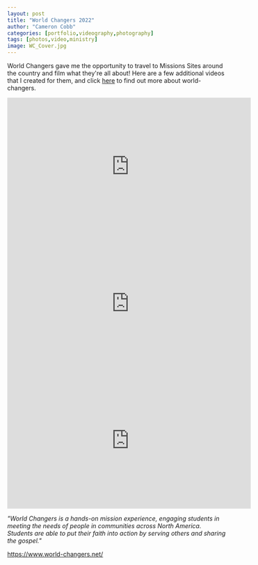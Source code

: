 ```yaml
---
layout: post
title: "World Changers 2022"
author: "Cameron Cobb"
categories: [portfolio,videography,photography]
tags: [photos,video,ministry]
image: WC_Cover.jpg
---
```


World Changers gave me the opportunity to travel to Missions Sites around the country and film what they're all about! Here are a few additional videos that I created for them, and click <a href="https://www.world-changers.net/" class="text-danger" target="_blank">here</a> to find out more about world-changers.

<div style="text-align: center" >
<iframe width="560" height="315" src="https://www.youtube.com/embed/Oz57DyDx0UM?controls=0" title="YouTube video player" frameborder="0" allow="accelerometer; autoplay; clipboard-write; encrypted-media; gyroscope; picture-in-picture; web-share" allowfullscreen></iframe>

<iframe width="560" height="315" src="https://www.youtube.com/embed/aUQMvJJLJVU?controls=0" title="YouTube video player" frameborder="0" allow="accelerometer; autoplay; clipboard-write; encrypted-media; gyroscope; picture-in-picture; web-share" allowfullscreen></iframe>

<iframe width="560" height="315" src="https://www.youtube.com/embed/oKFgVT8NToI?controls=0" title="YouTube video player" frameborder="0" allow="accelerometer; autoplay; clipboard-write; encrypted-media; gyroscope; picture-in-picture; web-share" allowfullscreen></iframe>
</div>

*"World Changers is a hands-on mission experience, engaging students in meeting the needs of people in communities across North America. Students are able to put their faith into action by serving others and sharing the gospel."*

<a href="https://www.world-changers.net/" class="text-danger" target="_blank">https://www.world-changers.net/</a>
